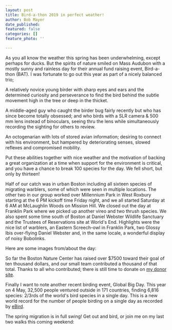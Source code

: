 ```yaml
---
layout: post
title: Bird-a-thon 2019 in perfect weather!
author: Bob Mayer
date_published: 
featured: false
categories: []
feature_photo: ''

---
```

As you all know the weather this spring has been underwhelming, except perhaps for ducks.  But the spirits of nature smiled on Mass Audubon with a mostly sunny and rainless day for their annual fund raising event, Bird-a-thon (BAT).  I was fortunate to go out this year as part of a nicely balanced trio;

A relatively novice young birder with sharp eyes and ears and the determined curiosity and perseverance to find the bird behind the subtle movement high in the tree or deep in the thicket.

A middle-aged guy who caught the birder bug fairly recently but who has since become totally obsessed; and who birds with a SLR camera & 500 mm lens instead of binoculars, seeing thru the lens while simultaneously recording the sighting for others to review.

An octogenarian with lots of stored avian information; desiring to connect with his environment, but hampered by deteriorating senses, slowed reflexes and compromised mobility.

Put these abilities together with nice weather and the motivation of backing a great organization at a time when support for the environment is critical, and you have a chance to break 100 species for the day.  We fell short, but only by thirteen!

Half of our catch was in urban Boston including all sixteen species of migrating warblers, some of which were seen in multiple locations.  The other two in our group worked over Millennium Park in West Roxbury starting at the 6 PM kickoff time Friday night, and we all started Saturday at 6 AM at McLaughlin Woods on Mission Hill.  We closed out the day at Franklin Park where we picked up another vireo and two thrush species. We also spent some time south of Boston at Daniel Webster Wildlife Sanctuary and the Trustees of Reservations site at World's End. Highlights were the nice list of warblers, an Eastern Screech-owl in Franklin Park, two Glossy Ibis over-flying Daniel Webster and, in the same locale, a wonderful display of noisy Bobolinks.

Here are some images from/about the day:

So far the Boston Nature Center has raised over $7500 toward their goal of ten thousand dollars, and our small team contributed a thousand of that total.  Thanks to all who contributed;  there is still time to donate on [my  donor site](https://tinyurl.com/y67rsjk6).

Finally I want to note another recent birding event, Global Big Day.  This year on 4 May, 32,500 people ventured outside in 171 countries, finding 6,816 species: 2/3rds of the world's bird species in a single day. This is a new world record for the number of people birding on a single day as recorded by [eBird](https://ebird.org/home).

The spring migration is in full swing! Get out and bird, or join me on my last two walks this coming weekend: